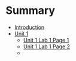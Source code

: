 # Summary

* [Introduction](README.md)
* [Unit 1](unit-1.md)
  * [Unit 1 Lab 1 Page 1](chapter1/unit-1-lab-1-page-1.md)
  * [Unit 1 Lab 1 Page 2](chapter1/unit-1-lab-1-page-2.md)
  * 



